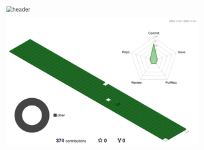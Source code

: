 ![header](https://capsule-render.vercel.app/api?type=transparent&color=timeGradient&height=100&section=header&text=🧠Chaerin's%20Github&fontColor=d6ace6&fontSize=40)



![](./profile-3d-contrib/profile-green-animate.svg)

<!--
**chaexrin/chaexrin** is a ✨ _special_ ✨ repository because its `README.md` (this file) appears on your GitHub profile.
[![Typing SVG](https://readme-typing-svg.demolab.com?font=Bebas+Neue&pause=1000&color=2BBAFF&center=true&vCenter=true&random=true&width=435&lines=The+five+boxing+wizards+jump+quickly)](https://git.io/typing-svg)


<img src="https://github.com/chaexrin/chaexrin/blob/output/github-snake.svg" width="100%">


Here are some ideas to get you started:

- 🔭 I’m currently working on ...
- 🌱 I’m currently learning ...
- 👯 I’m looking to collaborate on ...
- 🤔 I’m looking for help with ...
- 💬 Ask me about ...
- 📫 How to reach me: ...
- 😄 Pronouns: ...
- ⚡ Fun fact: ...
-->





